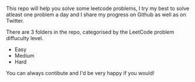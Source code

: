 This repo will help you solve some leetcode problems, I try my best to solve atleast one problem a day and I share my progress on Github as well as on Twitter.

There are 3 folders in the repo, categorised by the LeetCode problem diffuculty level.
* Easy
* Medium 
* Hard

You can always contibute and I'd be very happy if you would!
